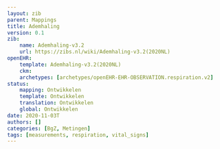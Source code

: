 ```yaml
---
layout: zib
parent: Mappings
title: Ademhaling
version: 0.1
zib:
    name: Ademhaling-v3.2
    url: https://zibs.nl/wiki/Ademhaling-v3.2(2020NL)
openEHR:
    template: Ademhaling-v3.2(2020NL)
    ckm: 
    archetypes: [archetypes/openEHR-EHR-OBSERVATION.respiration.v2]
status:
    mapping: Ontwikkelen
    template: Ontwikkelen
    translation: Ontwikkelen
    global: Ontwikkelen
date: 2020-11-03T
authors: []
categories: [BgZ, Metingen]
tags: [measurements, respiration, vital_signs]
---
```



